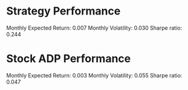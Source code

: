 # Strategy Performance
Monthly Expected Return: 0.007
Monthly Volatility: 0.030
Sharpe ratio: 0.244
# Stock ADP Performance
Monthly Expected Return: 0.003
Monthly Volatility: 0.055
Sharpe ratio: 0.047
